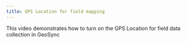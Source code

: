 ```yaml
---
title: GPS Location for field mapping
---
```

			
This video demonstrates how to turn on the GPS Location for field data collection in GeoSync      